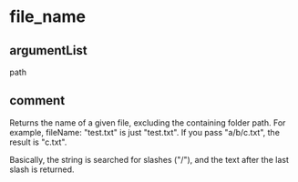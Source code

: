 # file_name
## argumentList
path
## comment

Returns the name of a given file, excluding the containing folder path.
For example, fileName: "test.txt" is just "test.txt".
If you pass "a/b/c.txt", the result is "c.txt".

Basically, the string is searched for slashes ("/"), and the text after the last slash is returned.
